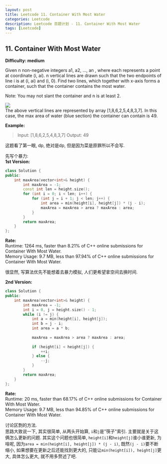 ```yaml
---
layout: post
title: Leetcode 11. Container With Most Water
categories: Leetcode
description: Leetcode 百题计划 - 11. Container With Most Water
tags: [Leetcode]
---
```

## 11. Container With Most Water
**Difficulty: medium**

Given n non-negative integers a1, a2, ..., an , where each represents a point at coordinate (i, ai). n vertical lines are drawn such that the two endpoints of line i is at (i, ai) and (i, 0). Find two lines, which together with x-axis forms a container, such that the container contains the most water.

Note: You may not slant the container and n is at least 2.

![](https://s3-lc-upload.s3.amazonaws.com/uploads/2018/07/17/question_11.jpg)  
The above vertical lines are represented by array [1,8,6,2,5,4,8,3,7]. In this case, the max area of water (blue section) the container can contain is 49.

**Example:**  
> Input: [1,8,6,2,5,4,8,3,7]
> Output: 49

这题看了第一眼, dp, 绝对是dp, 但是因为菜是原罪所以不会写.  

先写个暴力:  
**1st Version:**  
```c++
class Solution {
public:
    int maxArea(vector<int>& height) {
        int maxArea = -1;
        const int len = height.size();
        for (int i = 0; i < len; i++) {
            for (int j = i + 1; j < len; j++) {
                int area = min(height[i], height[j]) * (j - i);
                maxArea = maxArea > area ? maxArea : area;
            }
        }
        return maxArea;
    }
};
```

**Rate:**  
Runtime: 1264 ms, faster than 8.21% of C++ online submissions for Container With Most Water.  
Memory Usage: 9.7 MB, less than 97.94% of C++ online submissions for Container With Most Water.  

很显然, 写算法优先不能想着去暴力模拟, 人们更希望拿空间去换时间.  


**2nd Version:**  
```c++
class Solution {
public:
    int maxArea(vector<int>& height) {
        int maxArea = -1;
        int i = 0, j = height.size() - 1;
        while (i != j) {
            int a = min(height[i], height[j]);
            int b = j - i;
            int area = a * b;
            
            maxArea = maxArea > area ? maxArea : area;
            
            if (height[i] < height[j]) {
                ++i;
            } else {
                --j;
            }
        }
        return maxArea;
    }
};
```

**Rate:**   
Runtime: 20 ms, faster than 68.17% of C++ online submissions for Container With Most Water.  
Memory Usage: 9.7 MB, less than 94.85% of C++ online submissions for Container With Most Water.

讨论区剽的方法.  
思路大致说一下, 其实很简单, 从两头开始算, ```i```和```j```是"筷子"索引. 主要就是关于这俩怎么更新的问题. 其实这个问题也很简单, ```height[i]```和```height[j]```谁小谁更新, 为啥呢, 因为```area = min(height[i], height[j]) * (j - i)```, 既然```(j - i)```要不断缩小, 如果想要在更新之后还能找到更大的, 只能让```min(height[i]), height[j]```更大, 具体怎么更大, 就不用多赘述了吧.  